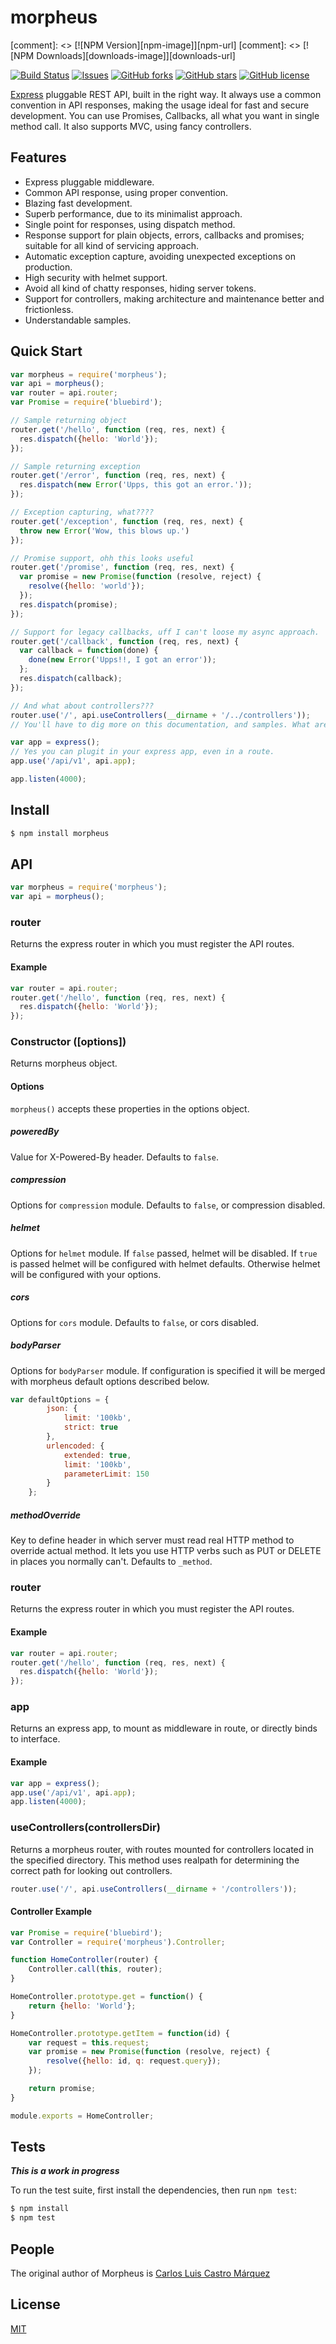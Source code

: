 # morpheus

[comment]: <> [![NPM Version][npm-image]][npm-url]
[comment]: <> [![NPM Downloads][downloads-image]][downloads-url]

[![Build Status](https://travis-ci.org/clcastro87/morpheus.svg?branch=master)](https://travis-ci.org/clcastro87/morpheus)
[![Issues](https://img.shields.io/github/issues/clcastro87/morpheus.svg)](https://travis-ci.org/clcastro87/morpheus)
[![GitHub forks](https://img.shields.io/github/forks/clcastro87/morpheus.svg)](https://github.com/clcastro87/morpheus/network)
[![GitHub stars](https://img.shields.io/github/stars/clcastro87/morpheus.svg)](https://github.com/clcastro87/morpheus/stargazers)
[![GitHub license](https://img.shields.io/badge/license-MIT-blue.svg)](https://raw.githubusercontent.com/clcastro87/morpheus/master/LICENSE)

[Express](http://expressjs.com/) pluggable REST API, built in the right way. It always use a common convention in API responses, making the usage ideal for fast and secure development. You can use Promises, Callbacks, all what you want in single method call. It also supports MVC, using fancy controllers.

## Features
- Express pluggable middleware.
- Common API response, using proper convention.
- Blazing fast development.
- Superb performance, due to its minimalist approach.
- Single point for responses, using dispatch method.
- Response support for plain objects, errors, callbacks and promises; suitable for all kind of servicing approach.
- Automatic exception capture, avoiding unexpected exceptions on production.
- High security with helmet support.
- Avoid all kind of chatty responses, hiding server tokens.
- Support for controllers, making architecture and maintenance better and frictionless.
- Understandable samples.

## Quick Start

```js
var morpheus = require('morpheus');
var api = morpheus();
var router = api.router;
var Promise = require('bluebird');

// Sample returning object
router.get('/hello', function (req, res, next) {
  res.dispatch({hello: 'World'});
});

// Sample returning exception
router.get('/error', function (req, res, next) {
  res.dispatch(new Error('Upps, this got an error.'));
});

// Exception capturing, what????
router.get('/exception', function (req, res, next) {
  throw new Error('Wow, this blows up.')
});

// Promise support, ohh this looks useful
router.get('/promise', function (req, res, next) {
  var promise = new Promise(function (resolve, reject) {
    resolve({hello: 'world'});
  });
  res.dispatch(promise);
});

// Support for legacy callbacks, uff I can't loose my async approach.
router.get('/callback', function (req, res, next) {
  var callback = function(done) {
    done(new Error('Upps!!, I got an error'));
  };
  res.dispatch(callback);
});

// And what about controllers???
router.use('/', api.useControllers(__dirname + '/../controllers'));
// You'll have to dig more on this documentation, and samples. What are you waiting for?

var app = express();
// Yes you can plugit in your express app, even in a route.
app.use('/api/v1', api.app);

app.listen(4000);
```

## Install

```bash
$ npm install morpheus
```

## API

```js
var morpheus = require('morpheus');
var api = morpheus();
```

### router

Returns the express router in which you must register the API routes.

#### Example
```js
var router = api.router;
router.get('/hello', function (req, res, next) {
  res.dispatch({hello: 'World'});
});
```

### Constructor ([options])

Returns morpheus object.

#### Options

`morpheus()` accepts these properties in the options object. 

##### poweredBy

Value for X-Powered-By header. Defaults to `false`.

##### compression

Options for `compression` module. Defaults to `false`, or compression disabled.

##### helmet

Options for `helmet` module. If `false` passed, helmet will be disabled. If `true` is passed helmet will be configured with helmet defaults. Otherwise helmet will be configured with your options.

##### cors

Options for `cors` module. Defaults to `false`, or cors disabled.

##### bodyParser

Options for `bodyParser` module. If configuration is specified it will be merged with morpheus default options described below.

```js
var defaultOptions = {
        json: {
            limit: '100kb',
            strict: true
        },
        urlencoded: {
            extended: true,
            limit: '100kb',
            parameterLimit: 150
        }
    };
```

##### methodOverride

Key to define header in which server must read real HTTP method to override actual method. It lets you use HTTP verbs such as PUT or DELETE in places you normally can't. Defaults to `_method`.

### router

Returns the express router in which you must register the API routes.

#### Example
```js
var router = api.router;
router.get('/hello', function (req, res, next) {
  res.dispatch({hello: 'World'});
});
```

### app

Returns an express app, to mount as middleware in route, or directly binds to interface.

#### Example
```js
var app = express();
app.use('/api/v1', api.app);
app.listen(4000);
```

### useControllers(controllersDir)

Returns a morpheus router, with routes mounted for controllers located in the specified directory. This method uses realpath for determining the correct path for looking out controllers. 

```js
router.use('/', api.useControllers(__dirname + '/controllers'));
```

#### Controller Example
```js
var Promise = require('bluebird');
var Controller = require('morpheus').Controller;

function HomeController(router) {
    Controller.call(this, router);
}

HomeController.prototype.get = function() {
    return {hello: 'World'};
}

HomeController.prototype.getItem = function(id) {
    var request = this.request;
    var promise = new Promise(function (resolve, reject) {
        resolve({hello: id, q: request.query});
    });

    return promise;
}

module.exports = HomeController;
```
## Tests

***This is a work in progress***

  To run the test suite, first install the dependencies, then run `npm test`:

```bash
$ npm install
$ npm test
```

## People

The original author of Morpheus is [Carlos Luis Castro Márquez](https://github.com/clcastro87)

## License

[MIT](LICENSE)